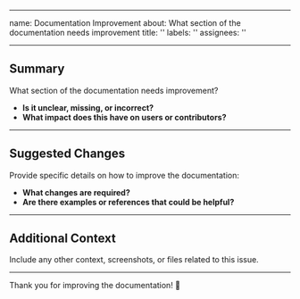 
---
name: Documentation Improvement
about: What section of the documentation needs improvement
title: ''
labels: ''
assignees: ''

---


## Summary  

What section of the documentation needs improvement?  

- **Is it unclear, missing, or incorrect?**  
- **What impact does this have on users or contributors?**  

---

## Suggested Changes  

Provide specific details on how to improve the documentation:  

- **What changes are required?**  
- **Are there examples or references that could be helpful?**  

---

## Additional Context  

Include any other context, screenshots, or files related to this issue.  

---

Thank you for improving the documentation! 🚀  
